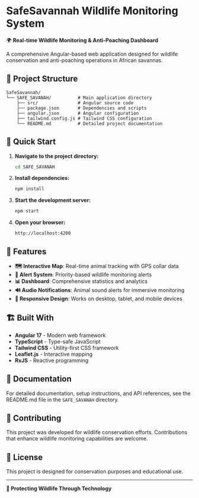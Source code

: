 # SafeSavannah Wildlife Monitoring System

🌍 **Real-time Wildlife Monitoring & Anti-Poaching Dashboard**

A comprehensive Angular-based web application designed for wildlife conservation and anti-poaching operations in African savannas.

## 📁 Project Structure

```
SafeSavannah/
└── SAFE_SAVANAH/          # Main application directory
    ├── src/               # Angular source code
    ├── package.json       # Dependencies and scripts
    ├── angular.json       # Angular configuration
    ├── tailwind.config.js # Tailwind CSS configuration
    └── README.md          # Detailed project documentation
```

## 🚀 Quick Start

1. **Navigate to the project directory:**
   ```bash
   cd SAFE_SAVANAH
   ```

2. **Install dependencies:**
   ```bash
   npm install
   ```

3. **Start the development server:**
   ```bash
   npm start
   ```

4. **Open your browser:**
   ```
   http://localhost:4200
   ```

## 🎯 Features

- **🗺️ Interactive Map**: Real-time animal tracking with GPS collar data
- **🚨 Alert System**: Priority-based wildlife monitoring alerts
- **📊 Dashboard**: Comprehensive statistics and analytics
- **🔊 Audio Notifications**: Animal sound alerts for immersive monitoring
- **📱 Responsive Design**: Works on desktop, tablet, and mobile devices

## 🏗️ Built With

- **Angular 17** - Modern web framework
- **TypeScript** - Type-safe JavaScript
- **Tailwind CSS** - Utility-first CSS framework
- **Leaflet.js** - Interactive mapping
- **RxJS** - Reactive programming

## 📖 Documentation

For detailed documentation, setup instructions, and API references, see the README.md file in the `SAFE_SAVANAH` directory.

## 🤝 Contributing

This project was developed for wildlife conservation efforts. Contributions that enhance wildlife monitoring capabilities are welcome.

## 📄 License

This project is designed for conservation purposes and educational use.

---

**🦁 Protecting Wildlife Through Technology**